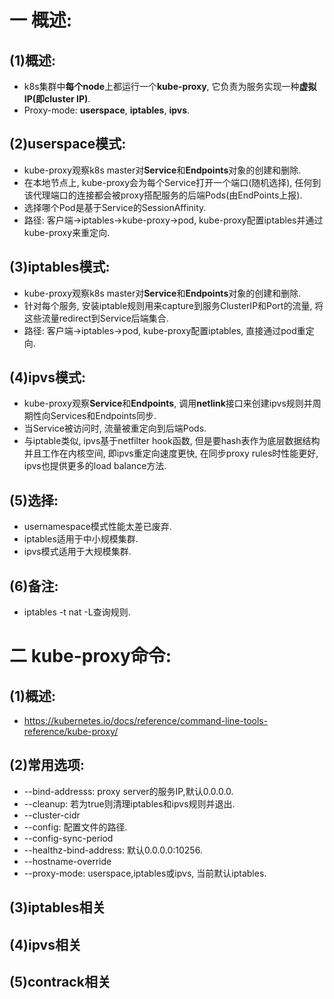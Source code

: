 # 一 概述:
## (1)概述:
- k8s集群中**每个node**上都运行一个**kube-proxy**, 它负责为服务实现一种**虚拟IP(即cluster IP)**.
- Proxy-mode: **userspace**, **iptables**, **ipvs**.

## (2)userspace模式:
- kube-proxy观察k8s master对**Service**和**Endpoints**对象的创建和删除.
- 在本地节点上, kube-proxy会为每个Service打开一个端口(随机选择), 任何到该代理端口的连接都会被proxy搭配服务的后端Pods(由EndPoints上报).
- 选择哪个Pod是基于Service的SessionAffinity.
- 路径: 客户端->iptables->kube-proxy->pod, kube-proxy配置iptables并通过kube-proxy来重定向.

## (3)iptables模式:
- kube-proxy观察k8s master对**Service**和**Endpoints**对象的创建和删除.
- 针对每个服务, 安装iptable规则用来capture到服务ClusterIP和Port的流量, 将这些流量redirect到Service后端集合.
- 路径: 客户端->iptables->pod, kube-proxy配置iptables, 直接通过pod重定向.

## (4)ipvs模式:
- kube-proxy观察**Service**和**Endpoints**, 调用**netlink**接口来创建ipvs规则并周期性向Services和Endpoints同步.
- 当Service被访问时, 流量被重定向到后端Pods.
- 与iptable类似, ipvs基于netfilter hook函数, 但是要hash表作为底层数据结构并且工作在内核空间, 即ipvs重定向速度更快, 在同步proxy rules时性能更好, ipvs也提供更多的load balance方法.

## (5)选择:
- usernamespace模式性能太差已废弃.
- iptables适用于中小规模集群.
- ipvs模式适用于大规模集群.

## (6)备注:
- iptables -t nat -L查询规则.

# 二 kube-proxy命令:
## (1)概述:
- https://kubernetes.io/docs/reference/command-line-tools-reference/kube-proxy/

## (2)常用选项:
- --bind-addresss: proxy server的服务IP,默认0.0.0.0.
- --cleanup: 若为true则清理iptables和ipvs规则并退出.
- --cluster-cidr
- --config: 配置文件的路径.
- --config-sync-period
- --healthz-bind-address: 默认0.0.0.0:10256.
- --hostname-override
- --proxy-mode: userspace,iptables或ipvs, 当前默认iptables.

## (3)iptables相关

## (4)ipvs相关

## (5)contrack相关
